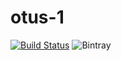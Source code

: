 # otus-1
[![Build Status](https://travis-ci.org/gromakovski/otus-1.svg?branch=master)](https://travis-ci.org/gromakovski/otus-1)
![Bintray](https://img.shields.io/bintray/v/vladimir-gr/OTUS/HOMEWORK_1.svg?style=plastic)

